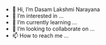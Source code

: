 - 👋 Hi, I’m Dasam Lakshmi Narayana 
- 👀 I’m interested in ...
- 🌱 I’m currently learning ...
- 💞️ I’m looking to collaborate on ...
- 📫 How to reach me ...

<!---Dasam Lakshmi Narayana  is a ✨ special ✨ repository because its `README.md` (this file) appears on your GitHub profile.
You can click the Preview link to take a look at your changes.
--->
